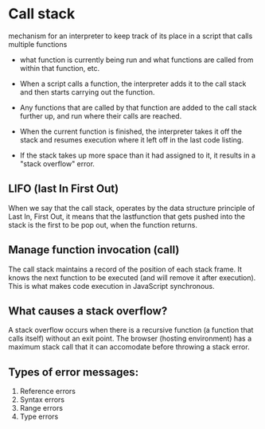 # Call stack
 mechanism for an interpreter 
 to keep track of its place in a script that calls multiple functions 

-  what function is currently being run and what functions are called from within that function, etc.

- When a script calls a function, the interpreter adds it to the call stack and then starts carrying out the function.

- Any functions that are called by that function are added to the call stack further up, and run where their calls are reached.

- When the current function is finished, the interpreter takes it off the stack and resumes execution where it left off in the last code listing.

- If the stack takes up more space than it had assigned to it, it results in a "stack overflow" error.


## LIFO (last In First Out)

 When we say that the call stack, operates by the data structure principle of Last In, First Out, it means that the lastfunction that gets pushed into the stack is the first to be pop out, when the function returns.

## Manage function invocation (call)

 The call stack maintains a record of the position of each stack frame. It knows the next function to be executed (and will remove it after execution). This is what makes code execution in JavaScript synchronous.

## What causes a stack overflow?
 
 A stack overflow occurs when there is a recursive function (a function that calls itself) without an exit point. The browser (hosting environment) has a maximum stack call that it can accomodate before throwing a stack error.

## Types of error messages:

1. Reference errors
2. Syntax errors
3. Range errors
4. Type errors